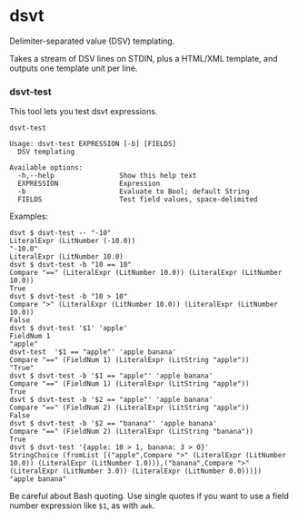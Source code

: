 # dsvt

Delimiter-separated value (DSV) templating. 

Takes a stream of DSV lines on STDIN, plus a HTML/XML template, and outputs one
template unit per line.


### dsvt-test

This tool lets you test dsvt expressions.

```
dsvt-test

Usage: dsvt-test EXPRESSION [-b] [FIELDS]
  DSV templating

Available options:
  -h,--help                Show this help text
  EXPRESSION               Expression
  -b                       Evaluate to Bool; default String
  FIELDS                   Test field values, space-delimited
```

Examples:

```
dsvt $ dsvt-test -- "-10"
LiteralExpr (LitNumber (-10.0))
"-10.0"
LiteralExpr (LitNumber 10.0)
dsvt $ dsvt-test -b "10 == 10"
Compare "==" (LiteralExpr (LitNumber 10.0)) (LiteralExpr (LitNumber 10.0))
True
dsvt $ dsvt-test -b "10 > 10"
Compare ">" (LiteralExpr (LitNumber 10.0)) (LiteralExpr (LitNumber 10.0))
False
dsvt $ dsvt-test '$1' 'apple'
FieldNum 1
"apple"
dsvt-test  '$1 == "apple"' 'apple banana'
Compare "==" (FieldNum 1) (LiteralExpr (LitString "apple"))
"True"
dsvt $ dsvt-test -b '$1 == "apple"' 'apple banana'
Compare "==" (FieldNum 1) (LiteralExpr (LitString "apple"))
True
dsvt $ dsvt-test -b '$2 == "apple"' 'apple banana'
Compare "==" (FieldNum 2) (LiteralExpr (LitString "apple"))
False
dsvt $ dsvt-test -b '$2 == "banana"' 'apple banana'
Compare "==" (FieldNum 2) (LiteralExpr (LitString "banana"))
True
dsvt $ dsvt-test '{apple: 10 > 1, banana: 3 > 0}'
StringChoice (fromList [("apple",Compare ">" (LiteralExpr (LitNumber 10.0)) (LiteralExpr (LitNumber 1.0))),("banana",Compare ">" (LiteralExpr (LitNumber 3.0)) (LiteralExpr (LitNumber 0.0)))])
"apple banana"
```

Be careful about Bash quoting. Use single quotes if you want to use a
field number expression like `$1`, as with `awk`.
